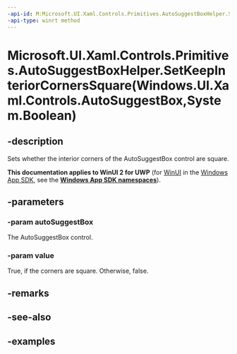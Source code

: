 ```yaml
---
-api-id: M:Microsoft.UI.Xaml.Controls.Primitives.AutoSuggestBoxHelper.SetKeepInteriorCornersSquare(Windows.UI.Xaml.Controls.AutoSuggestBox,System.Boolean)
-api-type: winrt method
---
```


# Microsoft.UI.Xaml.Controls.Primitives.AutoSuggestBoxHelper.SetKeepInteriorCornersSquare(Windows.UI.Xaml.Controls.AutoSuggestBox,System.Boolean)

<!--
public static void SetKeepInteriorCornersSquare (Windows.UI.Xaml.Controls.AutoSuggestBox autoSuggestBox, bool value);
-->

## -description

Sets whether the interior corners of the AutoSuggestBox control are square.

**This documentation applies to WinUI 2 for UWP** (for [WinUI](/windows/apps/winui/winui3/) in the [Windows App SDK](/windows/apps/windows-app-sdk/), see the **[Windows App SDK namespaces](/windows/windows-app-sdk/api/winrt/)**).

## -parameters

### -param autoSuggestBox

The AutoSuggestBox control.

### -param value

True, if the corners are square. Otherwise, false.

## -remarks

## -see-also

## -examples
